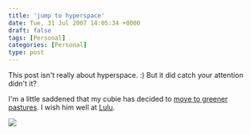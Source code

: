 ```yaml
---
title: 'jump to hyperspace'
date: Tue, 31 Jul 2007 14:05:34 +0000
draft: false
tags: [Personal]
categories: [Personal]
type: post
---
```


This post isn't really about hyperspace. :) But it did catch your attention didn't it?

I'm a little saddened that my cubie has decided to [move to greener pastures](http://weblog.hypotheticalabs.com/?p=136). I wish him well at [Lulu](http://www.lulu.com).

![](http://static.lulu.com/images/logo_lulu.gif)